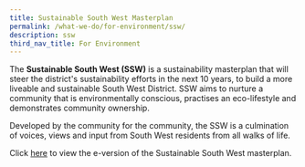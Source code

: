 ```yaml
---
title: Sustainable South West Masterplan
permalink: /what-we-do/for-environment/ssw/
description: ssw
third_nav_title: For Environment
---
```

The **Sustainable South West (SSW)** is a sustainability masterplan that will steer the district's sustainability efforts in the next 10 years, to build a more liveable and sustainable South West District. SSW aims to nurture a community that is environmentally conscious, practises an eco-lifestyle and demonstrates community ownership.

Developed by the community for the community, the SSW is a culmination of voices, views and input from South West residents from all walks of life.  
  
Click [here](/files/What%20we%20do/Sustainable%20South%20West_Digital-1.pdf) to view the e-version of the Sustainable South West masterplan.